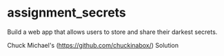 # assignment_secrets
Build a web app that allows users to store and share their darkest secrets.

Chuck Michael's (https://github.com/chuckinabox/) Solution
